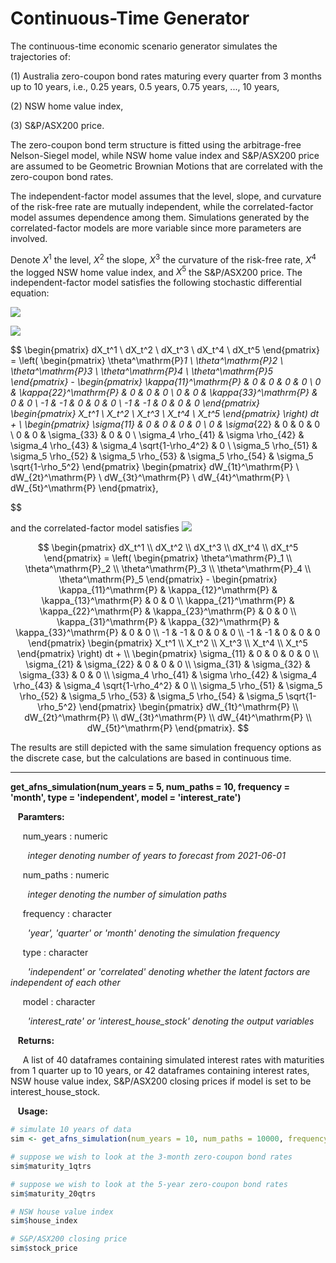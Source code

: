 # Continuous-Time Generator

The continuous-time economic scenario generator simulates the trajectories of: 

(1) Australia zero-coupon bond rates maturing every quarter from 3 months up to 10 years, i.e., 0.25 years, 0.5 years, 0.75 years, ..., 10 years, 

(2) NSW home value index,  

(3) S&P/ASX200 price. 

The zero-coupon bond term structure is fitted using the arbitrage-free Nelson-Siegel model, while NSW home value index and S&P/ASX200 price are assumed to be Geometric Brownian Motions that are correlated with the zero-coupon bond rates. 

The independent-factor model assumes that the level, slope, and curvature of the risk-free rate are mutually independent, while the correlated-factor model assumes dependence among them. Simulations generated by the correlated-factor models are more variable since more parameters are involved. 

Denote $X^1$ the level, $X^2$ the slope, $X^3$ the curvature of the risk-free rate, $X^4$ the logged NSW home value index, and $X^5$ the S&P/ASX200 price. The independent-factor model satisfies the following stochastic differential equation: 

![](https://latex.codecogs.com/svg.image?\begin{pmatrix}&space;&space;&space;&space;&space;&space;&space;&space;dX_t^1&space;\\&space;dX_t^2&space;\\&space;dX_t^3&space;\\&space;dX_t^4&space;\\&space;dX_t^5\end{pmatrix}&space;=&space;\left(&space;\begin{pmatrix}&space;&space;&space;&space;&space;&space;&space;&space;\theta^\mathrm{P}_1&space;\\&space;\theta^\mathrm{P}_2&space;\\&space;\theta^\mathrm{P}_3&space;\\&space;\theta^\mathrm{P}_4&space;\\&space;\theta^\mathrm{P}_5\end{pmatrix}&space;-&space;\begin{pmatrix}&space;&space;&space;&space;&space;&space;&space;&space;\kappa_{11}^\mathrm{P}&space;&&space;0&space;&&space;0&space;&&space;0&space;&&space;0&space;\\&space;0&space;&&space;\kappa_{22}^\mathrm{P}&space;&&space;0&space;&&space;0&space;&&space;0&space;\\&space;0&space;&&space;0&space;&&space;\kappa_{33}^\mathrm{P}&space;&&space;0&space;&&space;0&space;\\&space;-1&space;&&space;-1&space;&&space;0&space;&&space;0&space;&&space;0&space;\\&space;-1&space;&&space;-1&space;&&space;0&space;&&space;0&space;&&space;0\end{pmatrix}&space;\begin{pmatrix}&space;&space;&space;&space;X_t^1&space;\\&space;X_t^2&space;\\&space;X_t^3&space;\\&space;X_t^4&space;\\&space;X_t^5\end{pmatrix}&space;\right)&space;dt&space;&plus;)

![](https://latex.codecogs.com/svg.latex?\begin{pmatrix}&space;&space;&space;&space;&space;&space;&space;&space;dX_t^1&space;\\&space;dX_t^2&space;\\&space;dX_t^3&space;\\&space;dX_t^4&space;\\&space;dX_t^5\end{pmatrix}&space;=&space;\left(&space;\begin{pmatrix}&space;&space;&space;&space;&space;&space;&space;&space;\theta^\mathrm{P}_1&space;\\&space;\theta^\mathrm{P}_2&space;\\&space;\theta^\mathrm{P}_3&space;\\&space;\theta^\mathrm{P}_4&space;\\&space;\theta^\mathrm{P}_5\end{pmatrix}&space;-&space;\begin{pmatrix}&space;&space;&space;&space;&space;&space;&space;&space;\kappa_{11}^\mathrm{P}&space;&&space;0&space;&&space;0&space;&&space;0&space;&&space;0&space;\\&space;0&space;&&space;\kappa_{22}^\mathrm{P}&space;&&space;0&space;&&space;0&space;&&space;0&space;\\&space;0&space;&&space;0&space;&&space;\kappa_{33}^\mathrm{P}&space;&&space;0&space;&&space;0&space;\\&space;-1&space;&&space;-1&space;&&space;0&space;&&space;0&space;&&space;0&space;\\&space;-1&space;&&space;-1&space;&&space;0&space;&&space;0&space;&&space;0\end{pmatrix}&space;\begin{pmatrix}&space;&space;&space;&space;X_t^1&space;\\&space;X_t^2&space;\\&space;X_t^3&space;\\&space;X_t^4&space;\\&space;X_t^5\end{pmatrix}&space;\right)&space;dt&space;&plus;&space;\\&space;\begin{pmatrix}\sigma_{11}&space;&&space;0&space;&&space;0&space;&&space;0&space;&&space;0&space;\\&space;0&space;&&space;\sigma_{22}&space;&&space;0&space;&&space;0&space;&&space;0&space;\\&space;0&space;&&space;0&space;&&space;\sigma_{33}&space;&&space;0&space;&&space;0&space;\\&space;\sigma_4&space;\rho_{41}&space;&&space;\sigma&space;\rho_{42}&space;&&space;\sigma_4&space;\rho_{43}&space;&&space;\sigma_4&space;\sqrt{1-\rho_4^2}&space;&&space;0&space;\\&space;\sigma_5&space;\rho_{51}&space;&&space;\sigma_5&space;\rho_{52}&space;&&space;\sigma_5&space;\rho_{53}&space;&&space;\sigma_5&space;\rho_{54}&space;&&space;\sigma_5&space;\sqrt{1-\rho_5^2}\end{pmatrix}&space;\begin{pmatrix}dW_{1t}^\mathrm{P}&space;\\&space;dW_{2t}^\mathrm{P}&space;\\&space;dW_{3t}^\mathrm{P}&space;\\&space;dW_{4t}^\mathrm{P}&space;\\&space;dW_{5t}^\mathrm{P}\end{pmatrix},)

$$
\begin{pmatrix}
        dX_t^1 \\ dX_t^2 \\ dX_t^3 \\ dX_t^4 \\ dX_t^5
\end{pmatrix} = \left( \begin{pmatrix}
        \theta^\mathrm{P}_1 \\ \theta^\mathrm{P}_2 \\ \theta^\mathrm{P}_3 \\ \theta^\mathrm{P}_4 \\ \theta^\mathrm{P}_5
\end{pmatrix} - \begin{pmatrix}
        \kappa_{11}^\mathrm{P} & 0 & 0 & 0 & 0 \\ 0 & \kappa_{22}^\mathrm{P} & 0 & 0 & 0 \\ 0 & 0 & \kappa_{33}^\mathrm{P} & 0 & 0 \\ -1 & -1 & 0 & 0 & 0 \\ -1 & -1 & 0 & 0 & 0
\end{pmatrix} \begin{pmatrix}
    X_t^1 \\ X_t^2 \\ X_t^3 \\ X_t^4 \\ X_t^5
\end{pmatrix} \right) dt + \\ \begin{pmatrix}
\sigma_{11} & 0 & 0 & 0 & 0 \\ 0 & \sigma_{22} & 0 & 0 & 0 \\ 0 & 0 & \sigma_{33} & 0 & 0 \\ \sigma_4 \rho_{41} & \sigma \rho_{42} & \sigma_4 \rho_{43} & \sigma_4 \sqrt{1-\rho_4^2} & 0 \\ \sigma_5 \rho_{51} & \sigma_5 \rho_{52} & \sigma_5 \rho_{53} & \sigma_5 \rho_{54} & \sigma_5 \sqrt{1-\rho_5^2}
\end{pmatrix} \begin{pmatrix}
dW_{1t}^\mathrm{P} \\ dW_{2t}^\mathrm{P} \\ dW_{3t}^\mathrm{P} \\ dW_{4t}^\mathrm{P} \\ dW_{5t}^\mathrm{P}
\end{pmatrix},

$$

and the correlated-factor model satisfies ![](https://latex.codecogs.com/svg.image?\begin{pmatrix}&space;&space;&space;&space;&space;&space;&space;&space;dX_t^1&space;\\&space;dX_t^2&space;\\&space;dX_t^3&space;\\&space;dX_t^4&space;\\&space;dX_t^5\end{pmatrix}&space;=&space;\left(&space;\begin{pmatrix}&space;&space;&space;&space;&space;&space;&space;&space;\theta^\mathrm{P}_1&space;\\&space;\theta^\mathrm{P}_2&space;\\&space;\theta^\mathrm{P}_3&space;\\&space;\theta^\mathrm{P}_4&space;\\&space;\theta^\mathrm{P}_5\end{pmatrix}&space;-&space;\begin{pmatrix}&space;&space;&space;&space;&space;&space;&space;&space;\kappa_{11}^\mathrm{P}&space;&&space;\kappa_{12}^\mathrm{P}&space;&&space;\kappa_{13}^\mathrm{P}&space;&&space;0&space;&&space;0&space;\\&space;\kappa_{21}^\mathrm{P}&space;&&space;\kappa_{22}^\mathrm{P}&space;&&space;\kappa_{23}^\mathrm{P}&space;&&space;0&space;&&space;0&space;\\&space;\kappa_{31}^\mathrm{P}&space;&&space;\kappa_{32}^\mathrm{P}&space;&&space;\kappa_{33}^\mathrm{P}&space;&&space;0&space;&&space;0&space;\\&space;-1&space;&&space;-1&space;&&space;0&space;&&space;0&space;&&space;0&space;\\&space;-1&space;&&space;-1&space;&&space;0&space;&&space;0&space;&&space;0\end{pmatrix}&space;\begin{pmatrix}&space;&space;&space;&space;X_t^1&space;\\&space;X_t^2&space;\\&space;X_t^3&space;\\&space;X_t^4&space;\\&space;X_t^5\end{pmatrix}&space;\right)&space;dt&space;&plus;&space;\\&space;\begin{pmatrix}\sigma_{11}&space;&&space;0&space;&&space;0&space;&&space;0&space;&&space;0&space;\\&space;\sigma_{21}&space;&&space;\sigma_{22}&space;&&space;0&space;&&space;0&space;&&space;0&space;\\&space;\sigma_{31}&space;&&space;\sigma_{32}&space;&&space;\sigma_{33}&space;&&space;0&space;&&space;0&space;\\&space;\sigma_4&space;\rho_{41}&space;&&space;\sigma&space;\rho_{42}&space;&&space;\sigma_4&space;\rho_{43}&space;&&space;\sigma_4&space;\sqrt{1-\rho_4^2}&space;&&space;0&space;\\&space;\sigma_5&space;\rho_{51}&space;&&space;\sigma_5&space;\rho_{52}&space;&&space;\sigma_5&space;\rho_{53}&space;&&space;\sigma_5&space;\rho_{54}&space;&&space;\sigma_5&space;\sqrt{1-\rho_5^2}\end{pmatrix}&space;\begin{pmatrix}dW_{1t}^\mathrm{P}&space;\\&space;dW_{2t}^\mathrm{P}&space;\\&space;dW_{3t}^\mathrm{P}&space;\\&space;dW_{4t}^\mathrm{P}&space;\\&space;dW_{5t}^\mathrm{P}\end{pmatrix}.)


$$
\begin{pmatrix}
        dX_t^1 \\ dX_t^2 \\ dX_t^3 \\ dX_t^4 \\ dX_t^5
\end{pmatrix} = \left( \begin{pmatrix}
        \theta^\mathrm{P}_1 \\ \theta^\mathrm{P}_2 \\ \theta^\mathrm{P}_3 \\ \theta^\mathrm{P}_4 \\ \theta^\mathrm{P}_5
\end{pmatrix} - \begin{pmatrix}
        \kappa_{11}^\mathrm{P} & \kappa_{12}^\mathrm{P} & \kappa_{13}^\mathrm{P} & 0 & 0 \\ \kappa_{21}^\mathrm{P} & \kappa_{22}^\mathrm{P} & \kappa_{23}^\mathrm{P} & 0 & 0 \\ \kappa_{31}^\mathrm{P} & \kappa_{32}^\mathrm{P} & \kappa_{33}^\mathrm{P} & 0 & 0 \\ -1 & -1 & 0 & 0 & 0 \\ -1 & -1 & 0 & 0 & 0
\end{pmatrix} \begin{pmatrix}
    X_t^1 \\ X_t^2 \\ X_t^3 \\ X_t^4 \\ X_t^5
\end{pmatrix} \right) dt + \\ \begin{pmatrix}
\sigma_{11} & 0 & 0 & 0 & 0 \\ \sigma_{21} & \sigma_{22} & 0 & 0 & 0 \\ \sigma_{31} & \sigma_{32} & \sigma_{33} & 0 & 0 \\ \sigma_4 \rho_{41} & \sigma \rho_{42} & \sigma_4 \rho_{43} & \sigma_4 \sqrt{1-\rho_4^2} & 0 \\ \sigma_5 \rho_{51} & \sigma_5 \rho_{52} & \sigma_5 \rho_{53} & \sigma_5 \rho_{54} & \sigma_5 \sqrt{1-\rho_5^2}
\end{pmatrix} \begin{pmatrix}
dW_{1t}^\mathrm{P} \\ dW_{2t}^\mathrm{P} \\ dW_{3t}^\mathrm{P} \\ dW_{4t}^\mathrm{P} \\ dW_{5t}^\mathrm{P}
\end{pmatrix}.
$$

The results are still depicted with the same simulation frequency options as the discrete case, but the calculations are based in continuous time. 

---

**get_afns_simulation(num_years = 5, num_paths = 10, frequency = 'month', type = 'independent', model = 'interest_rate')**

&nbsp;&nbsp; **Paramters:**

&nbsp;&nbsp;&nbsp;&nbsp; num_years : numeric

&nbsp;&nbsp;&nbsp;&nbsp;&nbsp;&nbsp; *integer denoting number of years to forecast from 2021-06-01*

&nbsp;&nbsp;&nbsp;&nbsp; num_paths : numeric

&nbsp;&nbsp;&nbsp;&nbsp;&nbsp;&nbsp; *integer denoting the number of simulation paths*

&nbsp;&nbsp;&nbsp;&nbsp; frequency : character

&nbsp;&nbsp;&nbsp;&nbsp;&nbsp;&nbsp; *'year', 'quarter' or 'month' denoting the simulation frequency*

&nbsp;&nbsp;&nbsp;&nbsp; type : character

&nbsp;&nbsp;&nbsp;&nbsp;&nbsp;&nbsp; *'independent' or 'correlated' denoting whether the latent factors are independent of each other*

&nbsp;&nbsp;&nbsp;&nbsp; model : character

&nbsp;&nbsp;&nbsp;&nbsp;&nbsp;&nbsp; *'interest_rate' or 'interest_house_stock' denoting the output variables*

&nbsp;&nbsp; **Returns:**

&nbsp;&nbsp;&nbsp;&nbsp; A list of 40 dataframes containing simulated interest rates with maturities from 1 quarter up to 10 years, or 42 dataframes containing interest rates, NSW house value index, S&P/ASX200 closing prices if model is set to be interest_house_stock.  

&nbsp;&nbsp; **Usage:**

```r
# simulate 10 years of data 
sim <- get_afns_simulation(num_years = 10, num_paths = 10000, frequency = 'year', type = 'independent', model = 'interest_house_stock')

# suppose we wish to look at the 3-month zero-coupon bond rates
sim$maturity_1qtrs

# suppose we wish to look at the 5-year zero-coupon bond rates
sim$maturity_20qtrs

# NSW house value index 
sim$house_index

# S&P/ASX200 closing price 
sim$stock_price 
```


